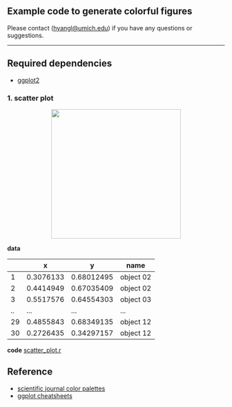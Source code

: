 ## Example code to generate colorful figures

Please contact (hyangl@umich.edu) if you have any questions or suggestions.

---

## Required dependencies
* [ggplot2](https://www.rdocumentation.org/packages/ggplot2/versions/3.0.0)


### 1. scatter plot

<p align="center">
<img src="https://github.com/Hongyang449/color_your_figure/blob/master/figure/scatter_plot.png" width="300">
</p>

**data**

|    |         x |          y |      name |
| -- | --------- | ---------- | --------- | 
| 1  | 0.3076133 | 0.68012495 | object 02 |
| 2  | 0.4414949 | 0.67035409 | object 02 |
| 3  | 0.5517576 | 0.64554303 | object 03 |
| .. |    ...    |     ...    |    ...
| 29 | 0.4855843 | 0.68349135 | object 12 |
| 30 | 0.2726435 | 0.34297157 | object 12 |

**code**
[scatter_plot.r](https://github.com/Hongyang449/color_your_figure/scatter_plot.r)


## Reference
* [scientific journal color palettes](https://github.com/road2stat/ggsci)
* [ggplot cheatsheets](https://github.com/rstudio/cheatsheets/blob/master/data-visualization-2.1.pdf)


